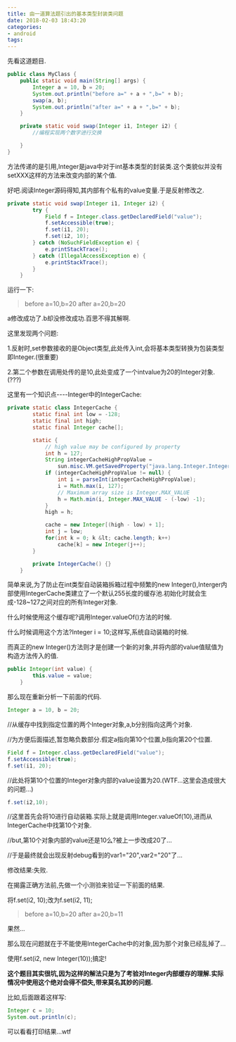 ```yaml
---
title: 由一道算法题引出的基本类型封装类问题
date: 2018-02-03 18:43:20
categories:
- android
tags:
---
```

先看这道题目.
```java
public class MyClass {
    public static void main(String[] args) {
        Integer a = 10, b = 20;
        System.out.println("before a=" + a + ",b=" + b);
        swap(a, b);
        System.out.println("after a=" + a + ",b=" + b);
    }

    private static void swap(Integer i1, Integer i2) {
        //编程实现两个数字进行交换

    }
}
```

方法传递的是引用,Integer是java中对于int基本类型的封装类.这个类貌似并没有setXXX这样的方法来改变内部的某个值.

好吧.阅读Integer源码得知,其内部有个私有的value变量.于是反射修改之.

```java
private static void swap(Integer i1, Integer i2) {
        try {
            Field f = Integer.class.getDeclaredField("value");
            f.setAccessible(true);
            f.set(i1, 20);
            f.set(i2, 10);
        } catch (NoSuchFieldException e) {
            e.printStackTrace();
        } catch (IllegalAccessException e) {
            e.printStackTrace();
        }
    }
```

运行一下:

>before a=10,b=20
>after a=20,b=20

a修改成功了.b却没修改成功.百思不得其解啊.

这里发现两个问题:

1.反射时,set参数接收的是Object类型,此处传入int,会将基本类型转换为包装类型即Integer.(很重要)

2.第二个参数在调用处传的是10,此处变成了一个intvalue为20的Integer对象.(???)

这里有一个知识点----Integer中的IntegerCache:
```java
private static class IntegerCache {
        static final int low = -128;
        static final int high;
        static final Integer cache[];

        static {
            // high value may be configured by property
            int h = 127;
            String integerCacheHighPropValue =
                sun.misc.VM.getSavedProperty("java.lang.Integer.IntegerCache.high");
            if (integerCacheHighPropValue != null) {
                int i = parseInt(integerCacheHighPropValue);
                i = Math.max(i, 127);
                // Maximum array size is Integer.MAX_VALUE
                h = Math.min(i, Integer.MAX_VALUE - (-low) -1);
            }
            high = h;

            cache = new Integer[(high - low) + 1];
            int j = low;
            for(int k = 0; k &lt; cache.length; k++)
                cache[k] = new Integer(j++);
        }

        private IntegerCache() {}
    }
```

简单来说,为了防止在int类型自动装箱拆箱过程中频繁的new Integer(),Interger内部使用IntegerCache类建立了一个默认255长度的缓存池.初始化时就会生成-128~127之间对应的所有Integer对象.

什么时候使用这个缓存呢?调用Integer.valueOf()方法的时候.

什么时候调用这个方法?Integer i = 10;这样写,系统自动装箱的时候.

而真正的new Integer()方法则才是创建一个新的对象,并将内部的value值赋值为构造方法传入的值.

```java
public Integer(int value) {
        this.value = value;
    }
```

那么现在重新分析一下前面的代码.

```java
Integer a = 10, b = 20;
```

//从缓存中找到指定位置的两个Integer对象,a,b分别指向这两个对象.

//为方便后面描述,暂忽略负数部分.假定a指向第10个位置,b指向第20个位置.

```java
Field f = Integer.class.getDeclaredField("value");
f.setAccessible(true);
f.set(i1, 20);
```

//此处将第10个位置的Integer对象内部的value设置为20.(WTF...这里会造成很大的问题...)

```java
f.set(i2,10);
```

//这里首先会将10进行自动装箱.实际上就是调用Integer.valueOf(10),进而从IntegerCache中找第10个对象.

//but,第10个对象内部的value还是10么?被上一步改成20了...

//于是最终就会出现反射debug看到的var1="20",var2="20"了...

修改结果:失败.

在揭露正确方法前,先做一个小测验来验证一下前面的结果.

将f.set(i2, 10);改为f.set(i2, 11);

>before a=10,b=20
>after a=20,b=11

果然...

那么现在问题就在于不能使用IntegerCache中的对象,因为那个对象已经乱掉了...

使用f.set(i2, new Integer(10));搞定!

**这个题目其实很坑,因为这样的解法只是为了考验对Integer内部缓存的理解.实际情况中使用这个绝对会得不偿失,带来莫名其妙的问题.**

比如,后面跟着这样写:

```java
Integer c = 10;
System.out.println(c);
```

可以看看打印结果…wtf
